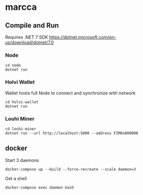 # marcca

## Compile and Run

Requires .NET 7 SDK
<https://dotnet.microsoft.com/en-us/download/dotnet/7.0>

### Node

```console
cd node
dotnet run
```

### Holvi Wallet

Wallet hosts full Node to connect and synchronize with network

```console
cd holvi-wallet
dotnet run
```

### Louhi Miner

```console
cd louhi-miner
dotnet run --url http://localhost:5000 --address FIM0x000000
```

## docker

Start 3 daemons

```console
docker-compose up --build --force-recreate --scale daemon=3
```

Get a shell

```console
docker-compose exec daemon bash
```
